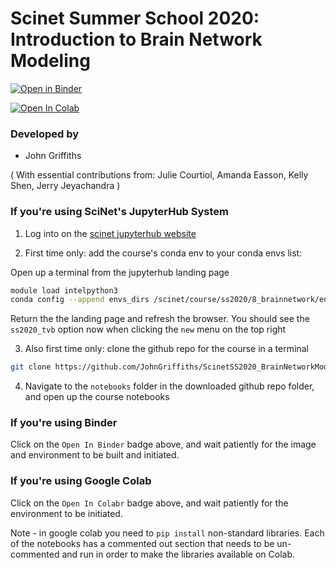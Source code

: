 # Scinet Summer School 2020: Introduction to Brain Network Modeling

[![Open in Binder](https://mybinder.org/badge_logo.svg)](https://mybinder.org/v2/gh/JohnGriffiths/ScinetSS2020_BrainNetworkModelling/master)

[![Open In Colab](https://colab.research.google.com/assets/colab-badge.svg)](https://colab.research.google.com/github/JohnGriffiths/ScinetSS2020_BrainNetworkModelling/)


### Developed by
- John Griffiths

( With essential contributions from: Julie Courtiol, Amanda Easson, Kelly Shen, Jerry Jeyachandra )



### If you're using SciNet's JupyterHub System


1. Log into on the [scinet jupyterhub website](njupyter.scinet.utoronto.ca)

2. First time only: add the course's conda env to your conda envs list:

Open up a terminal from the jupyterhub landing page

```bash
module load intelpython3
conda config --append envs_dirs /scinet/course/ss2020/8_brainnetwork/env
```

Return the the landing page and refresh the browser. You should see the `ss2020_tvb` option now when clicking the `new` menu on the top right

3. Also first time only: clone the github repo for the course in a terminal

```bash
git clone https://github.com/JohnGriffiths/ScinetSS2020_BrainNetworkModelling
```

4. Navigate to the `notebooks` folder in the downloaded github repo folder, and open up the course notebooks 


### If you're using Binder

Click on the `Open In Binder` badge above, and wait patiently for the image and environment to be built and initiated. 


### If you're using Google Colab

Click on the `Open In Colabr` badge above, and wait patiently for the environment to be initiated. 

Note - in google colab you need to `pip install` non-standard libraries. Each of the notebooks has a commented out section that needs to be un-commented and run in order to make the libraries available on Colab. 



